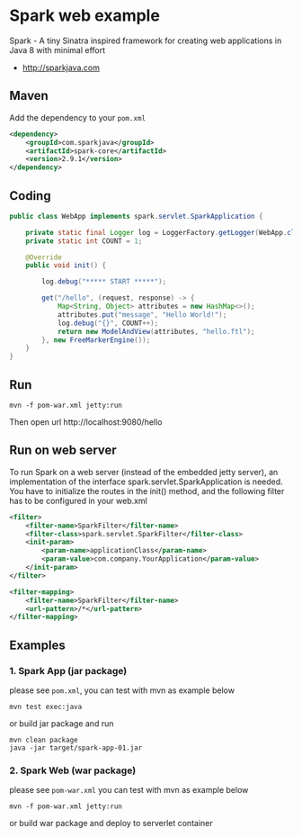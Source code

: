 # Spark web example

Spark - A tiny Sinatra inspired framework for creating web applications in Java 8 with minimal effort

 * http://sparkjava.com

## Maven

Add the dependency to your `pom.xml`

```xml
<dependency>
    <groupId>com.sparkjava</groupId>
    <artifactId>spark-core</artifactId>
    <version>2.9.1</version>
</dependency>
```

## Coding
```java
public class WebApp implements spark.servlet.SparkApplication {

    private static final Logger log = LoggerFactory.getLogger(WebApp.class);
    private static int COUNT = 1;

    @Override
    public void init() {

        log.debug("***** START *****");

        get("/hello", (request, response) -> {
            Map<String, Object> attributes = new HashMap<>();
            attributes.put("message", "Hello World!");
            log.debug("{}", COUNT++);
            return new ModelAndView(attributes, "hello.ftl");
        }, new FreeMarkerEngine());
    }
}
```

## Run

    mvn -f pom-war.xml jetty:run

Then open url http://localhost:9080/hello

## Run on web server

To run Spark on a web server (instead of the embedded jetty server), an implementation of the interface spark.servlet.SparkApplication is needed. You have to initialize the routes in the init() method, and the following filter has to be configured in your web.xml

```xml
<filter>
    <filter-name>SparkFilter</filter-name>
    <filter-class>spark.servlet.SparkFilter</filter-class>
    <init-param>
        <param-name>applicationClass</param-name>
        <param-value>com.company.YourApplication</param-value>
    </init-param>
</filter>

<filter-mapping>
    <filter-name>SparkFilter</filter-name>
    <url-pattern>/*</url-pattern>
</filter-mapping>
```

## Examples

### 1. Spark App (jar package)

please see `pom.xml`, you can test with mvn as example below

    mvn test exec:java

or build jar package and run

    mvn clean package
    java -jar target/spark-app-01.jar

### 2. Spark Web (war package)

please see `pom-war.xml` you can test with mvn as example below

    mvn -f pom-war.xml jetty:run

or build war package and deploy to serverlet container
